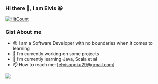 ### Hi there 👋, I am Elvis 😀


[![HitCount](http://hits.dwyl.com/Elvis020/Elvis020.svg)](http://hits.dwyl.com/Elvis020/Elvis020)

### Gist About me
- 😜 I am a Software Developer with no boundaries when it comes to learning 
- 🔭 I’m currently working on some projects
- 🌱 I’m currently learning Java, Scala et al
- 📫 How to reach me: [elvisopoku29@gmail.com]

<img src="https://github-readme-stats.vercel.app/api?username=Elvis020&show_icons=true&theme=radical">
<!--
**Elvis020/Elvis020** is a ✨ _special_ ✨ repository because its `README.md` (this file) appears on your GitHub profile.

-->
